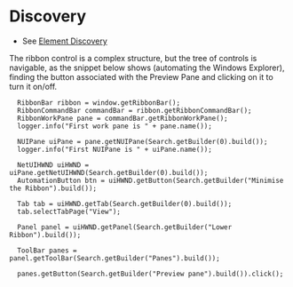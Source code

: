 # Discovery 
* See [Element Discovery](element-discovery.md)

The ribbon control is a complex structure, but the tree of controls is navigable, as the snippet below shows (automating the Windows Explorer), finding the button associated with the Preview Pane and clicking on it to turn it on/off.

```
  RibbonBar ribbon = window.getRibbonBar();
  RibbonCommandBar commandBar = ribbon.getRibbonCommandBar();
  RibbonWorkPane pane = commandBar.getRibbonWorkPane();
  logger.info("First work pane is " + pane.name());

  NUIPane uiPane = pane.getNUIPane(Search.getBuilder(0).build());
  logger.info("First NUIPane is " + uiPane.name());

  NetUIHWND uiHWND = uiPane.getNetUIHWND(Search.getBuilder(0).build());
  AutomationButton btn = uiHWND.getButton(Search.getBuilder("Minimise the Ribbon").build());

  Tab tab = uiHWND.getTab(Search.getBuilder(0).build());
  tab.selectTabPage("View");

  Panel panel = uiHWND.getPanel(Search.getBuilder("Lower Ribbon").build());

  ToolBar panes = panel.getToolBar(Search.getBuilder("Panes").build());

  panes.getButton(Search.getBuilder("Preview pane").build()).click();
```